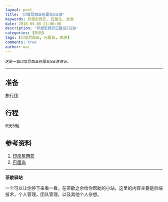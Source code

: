 ```yaml
---
layout: post
title: '印度尼西亚巴厘岛5日游'
keywords: 印度尼西亚, 巴厘岛, 旅游
date: 2018-05-05 21:00:00
description: '印度尼西亚巴厘岛5日游'
categories: [旅游]
tags: [印度尼西亚, 巴厘岛, 旅游]
comments: true
author: mai
---
```


    这是一篇印度尼西亚巴厘岛5日游游记。

----

## 准备

旅行团

## 行程

6天5晚

## 参考资料

1. [印度尼西亚]()
2. [巴厘岛]()

----

**茶歇驿站**

一个可以让你停下来看一看，在茶歇之余给你帮助的小站，这里的内容主要是后端技术，个人管理，团队管理，以及其他个人杂想。


